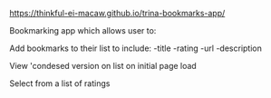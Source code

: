 https://thinkful-ei-macaw.github.io/trina-bookmarks-app/

Bookmarking app which allows user to:

  Add bookmarks to their list to include:
      -title
      -rating
      -url
      -description

  View 'condesed version on list on initial page load

  Select from a list of ratings
